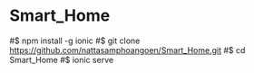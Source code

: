 # Smart_Home
#$ npm install -g ionic
#$ git clone https://github.com/nattasamphoangoen/Smart_Home.git
#$ cd Smart_Home 
#$ ionic serve 
